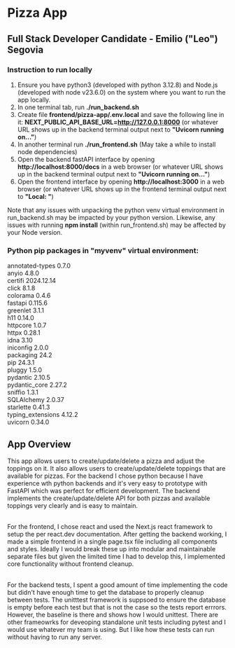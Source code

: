 # Pizza App
## Full Stack Developer Candidate - Emilio ("Leo") Segovia

### Instruction to run locally
1. Ensure you have python3 (developed with python 3.12.8) and Node.js (developed with node v23.6.0) on the system where you want to run the app locally.
2. In one terminal tab, run **./run_backend.sh**
3. Create file **frontend/pizza-app/.env.local** and save the following line in it: **NEXT_PUBLIC_API_BASE_URL=http://127.0.0.1:8000** (or whatever URL shows up in the backend terminal output next to **"Uvicorn running on..."**)
4. In another terminal run **./run_frontend.sh** (May take a while to install node dependencies)
5. Open the backend fastAPI interface by opening **http://localhost:8000/docs** in a web browser (or whatever URL shows up in the backend terminal output next to **"Uvicorn running on..."**)
6. Open the frontend interface by opening **http://localhost:3000** in a web browser (or whatever URL shows up in the frontend terminal output next to **"Local: "**)

Note that any issues with unpacking the python venv virtual environment in run_backend.sh may be impacted by your python version.
Likewise, any issues with running **npm install** (within run_frontend.sh) may be affected by your Node version.

### Python pip packages in "myvenv" virtual environment:  <br />
annotated-types   0.7.0      <br />
anyio             4.8.0      <br />
certifi           2024.12.14 <br />
click             8.1.8      <br />
colorama          0.4.6      <br />
fastapi           0.115.6    <br />
greenlet          3.1.1      <br />
h11               0.14.0     <br />
httpcore          1.0.7      <br />
httpx             0.28.1     <br />
idna              3.10       <br />
iniconfig         2.0.0      <br />
packaging         24.2       <br />
pip               24.3.1     <br />
pluggy            1.5.0      <br />
pydantic          2.10.5     <br />
pydantic_core     2.27.2     <br />
sniffio           1.3.1      <br />
SQLAlchemy        2.0.37     <br />
starlette         0.41.3     <br />
typing_extensions 4.12.2     <br />
uvicorn           0.34.0     <br />

## App Overview
This app allows users to create/update/delete a pizza and adjust the toppings on it. It also allows users to create/update/delete toppings that are available for pizzas. For the backend I chose python because I have experience wth python backends and it's very easy to prototype with FastAPI which was perfect for efficient development. The backend implements the create/update/delete API for both pizzas and available toppings very clearly and is easy to maintain.<br/><br/>

For the frontend, I chose react and used the Next.js react framework to setup the per react.dev documentation. After getting the backend working, I made a simple frontend in a single page.tsx file including all components and styles. Ideally I would break these up into modular and maintainable separate files but given the limited time I had to develop this, I implemented core functionality without frontend cleanup.<br/><br/>

For the backend tests, I spent a good amount of time implementing the code but didn't have enough time to get the database to properly cleanup between tests. The unitttest framework is suppsoed to ensure the database is empty before each test but that is not the case so the tests report errrors. However, the baseline is there and shows how I would unittest. There are other frameowrks for deveoping standalone unit tests including pytest and I would use whatever my team is using. But I like how these tests can run without having to run any server.
